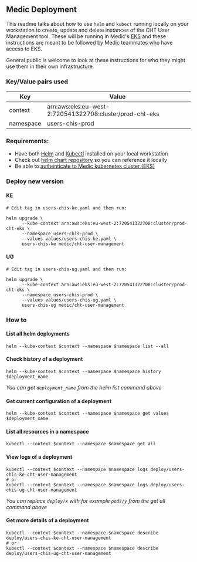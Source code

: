 ## Medic Deployment

This readme talks about how to use `helm` and `kubect`  running locally on your workstation to create, update and delete instances of the CHT User Management tool.  These will be running in Medic's [EKS](https://docs.aws.amazon.com/eks/latest/userguide/what-is-eks.html) and these instructions are meant to be followed by Medic teammates who have access to EKS.

General public is welcome to look at these instructions for who they might use them in their own infrastructure. 

### Key/Value pairs used 
| Key       | Value                                                   |
|-----------|---------------------------------------------------------|
| context   | arn:aws:eks:eu-west-2:720541322708:cluster/prod-cht-eks |
| namespace | users-chis-prod                                         |

### Requirements:
-  Have both [Helm](https://helm.sh/) and  [Kubectl](https://kubernetes.io/docs/reference/kubectl/kubectl/) installed on your local workstation
- Check out [helm chart repository](https://github.com/medic/helm-charts/tree/main#usage) so you can reference it locally
- Be able to [authenticate to Medic kubernetes cluster (EKS)](https://github.com/medic/medic-infrastructure/blob/master/terraform/aws/dev/eks/access/README.md)


### Deploy new version

#### KE
```shell
# Edit tag in users-chis-ke.yaml and then run:

helm upgrade \
      --kube-context arn:aws:eks:eu-west-2:720541322708:cluster/prod-cht-eks \
      --namespace users-chis-prod \
      --values values/users-chis-ke.yaml \
      users-chis-ke medic/cht-user-management
```
#### UG
```shell
# Edit tag in users-chis-ug.yaml and then run:

helm upgrade \
      --kube-context arn:aws:eks:eu-west-2:720541322708:cluster/prod-cht-eks \
      --namespace users-chis-prod \
      --values values/users-chis-ug.yaml \
      users-chis-ug medic/cht-user-management
```
### How to

#### List all helm deployments
```shell
helm --kube-context $context --namespace $namespace list --all
```

#### Check history of a deployment
```shell
helm --kube-context $context --namespace $namespace history $deployment_name
```
_You can get `deployment_name` from the helm list command above_

#### Get current configuration of a deployment
```shell
helm --kube-context $context --namespace $namespace get values $deployment_name
```

#### List all resources in a namespace
```shell
kubectl --context $context --namespace $namespace get all
```

#### View logs of a deployment
```shell
kubectl --context $context --namespace $namespace logs deploy/users-chis-ke-cht-user-management
# or
kubectl --context $context --namespace $namespace logs deploy/users-chis-ug-cht-user-management
```
_You can replace `deploy/x` with for example `pods/y` from the get all command above_

#### Get more details of a deployment
```shell
kubectl --context $context --namespace $namespace describe deploy/users-chis-ke-cht-user-management
# or
kubectl --context $context --namespace $namespace describe deploy/users-chis-ug-cht-user-management
```
